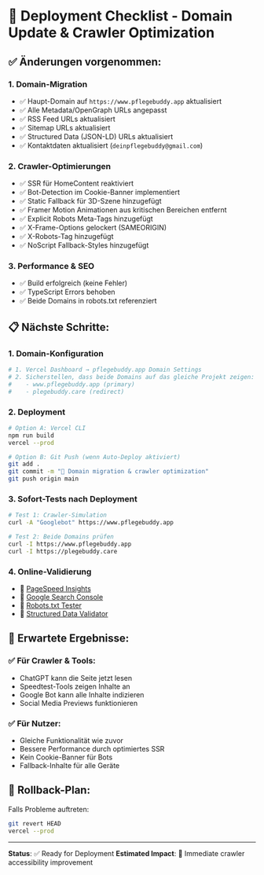 # 🚀 Deployment Checklist - Domain Update & Crawler Optimization

## ✅ Änderungen vorgenommen:

### 1. **Domain-Migration**
- ✅ Haupt-Domain auf `https://www.pflegebuddy.app` aktualisiert
- ✅ Alle Metadata/OpenGraph URLs angepasst
- ✅ RSS Feed URLs aktualisiert
- ✅ Sitemap URLs aktualisiert
- ✅ Structured Data (JSON-LD) URLs aktualisiert
- ✅ Kontaktdaten aktualisiert (`deinpflegebuddy@gmail.com`)

### 2. **Crawler-Optimierungen**
- ✅ SSR für HomeContent reaktiviert
- ✅ Bot-Detection im Cookie-Banner implementiert
- ✅ Static Fallback für 3D-Szene hinzugefügt
- ✅ Framer Motion Animationen aus kritischen Bereichen entfernt
- ✅ Explicit Robots Meta-Tags hinzugefügt
- ✅ X-Frame-Options gelockert (SAMEORIGIN)
- ✅ X-Robots-Tag hinzugefügt
- ✅ NoScript Fallback-Styles hinzugefügt

### 3. **Performance & SEO**
- ✅ Build erfolgreich (keine Fehler)
- ✅ TypeScript Errors behoben
- ✅ Beide Domains in robots.txt referenziert

## 📋 Nächste Schritte:

### 1. **Domain-Konfiguration**
```bash
# 1. Vercel Dashboard → pflegebuddy.app Domain Settings
# 2. Sicherstellen, dass beide Domains auf das gleiche Projekt zeigen:
#    - www.pflegebuddy.app (primary)
#    - plegebuddy.care (redirect)
```

### 2. **Deployment**
```bash
# Option A: Vercel CLI
npm run build
vercel --prod

# Option B: Git Push (wenn Auto-Deploy aktiviert)
git add .
git commit -m "🚀 Domain migration & crawler optimization"
git push origin main
```

### 3. **Sofort-Tests nach Deployment**
```bash
# Test 1: Crawler-Simulation
curl -A "Googlebot" https://www.pflegebuddy.app

# Test 2: Beide Domains prüfen
curl -I https://www.pflegebuddy.app
curl -I https://plegebuddy.care
```

### 4. **Online-Validierung**
- 🔗 [PageSpeed Insights](https://pagespeed.web.dev/analysis?url=https%3A%2F%2Fwww.pflegebuddy.app)
- 🔗 [Google Search Console](https://search.google.com/search-console)
- 🔗 [Robots.txt Tester](https://www.google.com/webmasters/tools/robots-testing-tool)
- 🔗 [Structured Data Validator](https://validator.schema.org/)

## 🎯 Erwartete Ergebnisse:

### ✅ Für Crawler & Tools:
- ChatGPT kann die Seite jetzt lesen
- Speedtest-Tools zeigen Inhalte an
- Google Bot kann alle Inhalte indizieren
- Social Media Previews funktionieren

### ✅ Für Nutzer:
- Gleiche Funktionalität wie zuvor
- Bessere Performance durch optimiertes SSR
- Kein Cookie-Banner für Bots
- Fallback-Inhalte für alle Geräte

## 🔄 Rollback-Plan:
Falls Probleme auftreten:
```bash
git revert HEAD
vercel --prod
```

---
**Status**: ✅ Ready for Deployment
**Estimated Impact**: 🚀 Immediate crawler accessibility improvement 